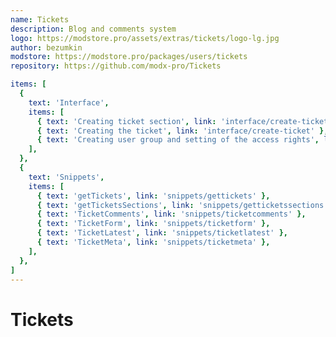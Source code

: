 ```yaml
---
name: Tickets
description: Blog and comments system
logo: https://modstore.pro/assets/extras/tickets/logo-lg.jpg
author: bezumkin
modstore: https://modstore.pro/packages/users/tickets
repository: https://github.com/modx-pro/Tickets

items: [
  {
    text: 'Interface',
    items: [
      { text: 'Creating ticket section', link: 'interface/create-ticket-section' },
      { text: 'Creating the ticket', link: 'interface/create-ticket' },
      { text: 'Creating user group and setting of the access rights', link: 'interface/setup-permissions' },
    ],
  },
  {
    text: 'Snippets',
    items: [
      { text: 'getTickets', link: 'snippets/gettickets' },
      { text: 'getTicketsSections', link: 'snippets/getticketssections' },
      { text: 'TicketComments', link: 'snippets/ticketcomments' },
      { text: 'TicketForm', link: 'snippets/ticketform' },
      { text: 'TicketLatest', link: 'snippets/ticketlatest' },
      { text: 'TicketMeta', link: 'snippets/ticketmeta' },
    ],
  },
]
---
```

# Tickets
